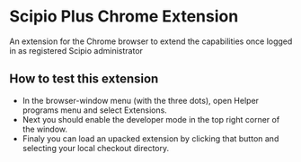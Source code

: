 # Scipio Plus Chrome Extension
An extension for the Chrome browser to extend the capabilities once logged in as registered Scipio administrator
## How to test this extension
- In the browser-window menu (with the three dots), open Helper programs menu and select Extensions.
- Next you should enable the developer mode in the top right corner of the window.
- Finaly you can load an upacked extension by clicking that button and selecting your local checkout directory.

